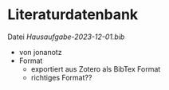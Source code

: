 # Literaturdatenbank

Datei *Hausaufgabe-2023-12-01.bib* 
- von jonanotz
- Format
  - exportiert aus Zotero als BibTex Format
  - richtiges Format??
  
